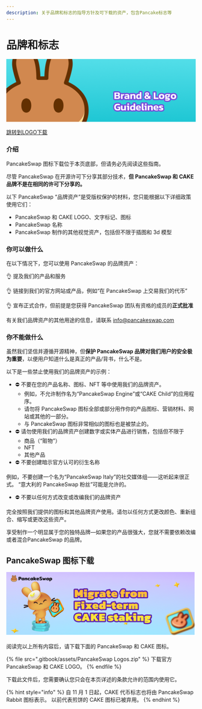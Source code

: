 ```yaml
---
description: 关于品牌和标志的指导方针及可下载的资产，包含Pancake标志等
---
```


# 品牌和标志

![](<.gitbook/assets/Frame 6.png>)

[跳转到LOGO下载](https://app.gitbook.com/s/-MHREX7DHcljbY5IkjgJ-1972196547/ecosystem-and-partnerships/brand#pancakeswap-logo-downloads)

### 介绍

PancakeSwap 图标下载位于本页底部，但请务必先阅读这些指南。

&#x20;尽管 PancakeSwap 在开源许可下分享其部分技术，**但 PancakeSwap 和 CAKE 品牌不是在相同的许可下分享的。**&#x20;

以下 PancakeSwap “品牌资产”是受版权保护的材料，您只能根据以下详细政策使用它们：

* PancakeSwap 和 CAKE LOGO、文字标记、图标&#x20;
* PancakeSwap 名称&#x20;
* PancakeSwap 制作的其他视觉资产，包括但不限于插图和 3d 模型

### 你可以做什么

在以下情况下，您可以使用 PancakeSwap 的品牌资产：&#x20;

👌 提及我们的产品和服务

👌 链接到我们的官方网站或产品，例如“在 PancakeSwap 上交易我们的代币”&#x20;

👌 宣布正式合作，但前提是您获得 PancakeSwap 团队有资格的成员的**正式批准**&#x20;

有关我们品牌资产的其他用途的信息，请联系 info@pancakeswap.com

### 你不能做什么&#x20;

虽然我们坚信并遵循开源精神，但**保护 PancakeSwap 品牌对我们用户的安全极为重要**，以便用户知道什么是真正的产品/背书，什么不是。

&#x20;以下是一些禁止使用我们的品牌资产的示例：&#x20;

* ⛔️ 不要在您的产品名称、图标、NFT 等中使用我们的品牌资产。
  * 例如，不允许制作名为“PancakeSwap Engine”或“CAKE Child”的应用程序。
  * 请勿将 PancakeSwap 图标全部或部分用作你的产品图标、营销材料、网站或其他的一部分。&#x20;
  * 与 PancakeSwap 图标非常相似的图标也是被禁止的。&#x20;
* ⛔️ 请勿使用我们的品牌资产创建数字或实体产品进行销售，包括但不限于&#x20;
  * 商品（“赃物”）&#x20;
  * NFT&#x20;
  * 其他产品&#x20;
* ⛔️ 不要创建暗示官方认可的衍生名称&#x20;

例如，不要创建一个名为“PancakeSwap Italy”的社交媒体组——这听起来很正式。 “意大利的 PancakeSwap 粉丝”可能是允许的。

* ⛔️ 不要以任何方式改变或改编我们的品牌资产&#x20;

完全按照我们提供的图标和其他品牌资产使用。请勿以任何方式更改颜色、重新组合、缩写或更改这些资产。

享受制作一个明显属于您的独特品牌—如果您的产品很强大，您就不需要依赖改编或者混合PancakeSwap 的品牌。

## PancakeSwap 图标下载

![](<.gitbook/assets/image (194).png>)

阅读完以上所有内容后，请下载下面的 PancakeSwap 和 CAKE 图标。

{% file src=".gitbook/assets/PancakeSwap Logos.zip" %}
下载官方 PancakeSwap 和 CAKE LOGO。
{% endfile %}

下载此文件后，您需要确认您只会在本页详述的条款允许的范围内使用它。

{% hint style="info" %}
自 11 月 1 日起，CAKE 代币标志也将由 PancakeSwap Rabbit 图标表示。 以前代表煎饼的 CAKE 图标已被弃用。
{% endhint %}


